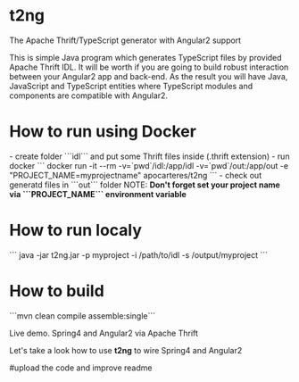 # t2ng
The Apache Thrift/TypeScript generator with Angular2 support

This is simple Java program which generates TypeScript files by provided Apache Thrift IDL.
It will be worth if you are going to build robust interaction between your Angular2 app and back-end.
As the result you will have Java, JavaScript and TypeScript entities where TypeScript modules and components are
compatible with Angular2.

<h1>How to run using Docker</h1>
- create folder ```idl``` and put some Thrift files inside (.thrift extension)
- run docker
```
 docker run -it --rm -v=`pwd`/idl:/app/idl -v=`pwd`/out:/app/out -e "PROJECT_NAME=myprojectname" apocarteres/t2ng
 ```
- check out generatd files in ```out``` folder
NOTE: <b>Don't forget set your project name via ```PROJECT_NAME``` environment variable</b>

<h1>How to run localy</h1>
```
java -jar t2ng.jar -p myproject -i /path/to/idl -s /output/myproject
```

<h1>How to build</h1>
```mvn clean compile assemble:single```

Live demo. Spring4 and Angular2 via Apache Thrift

Let's take a look how to use <b>t2ng</b> to wire Spring4 and Angular2

#upload the code and improve readme
